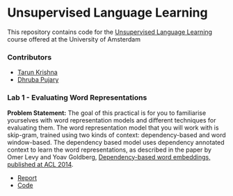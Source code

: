 # Unsupervised Language Learning

This repository contains code for the [Unsupervised Language Learning](https://uva-slpl.github.io/ull/) course offered 
at the University of Amsterdam  

### Contributors
* [Tarun Krishna](https://github.com/KrishnaTarun)
* [Dhruba Pujary](https://github.com/druv022)

### Lab 1 - Evaluating Word Representations

**Problem Statement:** The goal of this practical is for you to familiarise yourselves with word representation models and different techniques for evaluating them. The word representation model that you will work with is skip-gram, trained using two kinds of context: dependency-based and word window-based. The dependency based model uses dependency annotated context to learn the word representations, as described in the paper by Omer Levy and Yoav Goldberg, [Dependency-based word embeddings, published at ACL 2014](https://aclweb.org/anthology/papers/P/P14/P14-2050/).

* [Report](lab1/report-ull-lab1.pdf)
* [Code](lab1/)
